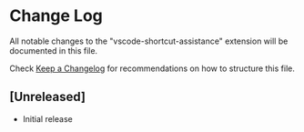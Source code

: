 # Change Log

All notable changes to the "vscode-shortcut-assistance" extension will be documented in this file.

Check [Keep a Changelog](http://keepachangelog.com/) for recommendations on how to structure this file.

## [Unreleased]

- Initial release